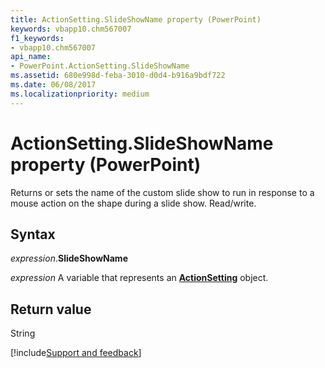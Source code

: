```yaml
---
title: ActionSetting.SlideShowName property (PowerPoint)
keywords: vbapp10.chm567007
f1_keywords:
- vbapp10.chm567007
api_name:
- PowerPoint.ActionSetting.SlideShowName
ms.assetid: 680e998d-feba-3010-d0d4-b916a9bdf722
ms.date: 06/08/2017
ms.localizationpriority: medium
---
```



# ActionSetting.SlideShowName property (PowerPoint)

Returns or sets the name of the custom slide show to run in response to a mouse action on the shape during a slide show. Read/write.


## Syntax

_expression_.**SlideShowName**

_expression_ A variable that represents an **[ActionSetting](PowerPoint.ActionSetting.md)** object.


## Return value

String




[!include[Support and feedback](~/includes/feedback-boilerplate.md)]